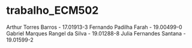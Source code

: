 # trabalho_ECM502
Arthur Torres Barros - 17.01913-3
Fernando Padilha Farah - 19.00499-0
Gabriel Marques Rangel da Silva - 19.01288-8
Julia Fernandes Santana - 19.01599-2

